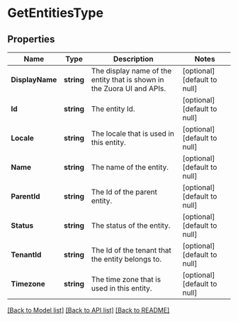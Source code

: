 # GetEntitiesType

## Properties
Name | Type | Description | Notes
------------ | ------------- | ------------- | -------------
**DisplayName** | **string** | The display name of the entity that is shown in the Zuora UI and APIs.  | [optional] [default to null]
**Id** | **string** | The entity Id.  | [optional] [default to null]
**Locale** | **string** | The locale that is used in this entity.  | [optional] [default to null]
**Name** | **string** | The name of the entity.  | [optional] [default to null]
**ParentId** | **string** | The Id of the parent entity.  | [optional] [default to null]
**Status** | **string** | The status of the entity.  | [optional] [default to null]
**TenantId** | **string** | The Id of the tenant that the entity belongs to.  | [optional] [default to null]
**Timezone** | **string** | The time zone that is used in this entity.  | [optional] [default to null]

[[Back to Model list]](../README.md#documentation-for-models) [[Back to API list]](../README.md#documentation-for-api-endpoints) [[Back to README]](../README.md)


